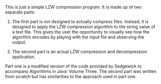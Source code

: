 This is just a simple LZW compression program. It is made up of two separate parts:

1. The first part is not designed to actually compress files. Instead, it is designed 
    to apply the LZW compression algorithm to the string value of a text file. This
    gives the user the opportunity to visually see how the algorithm encodes by playing
    with the input file and observing the output.

2. The second part is an actual LZW compression and decompression application.

Part one is a modified version of the code provided by Sedgewick to accompany Algorithms
in Java: Volume Three. The second part was written from scratch but has similarities to
the approach used in part one.
